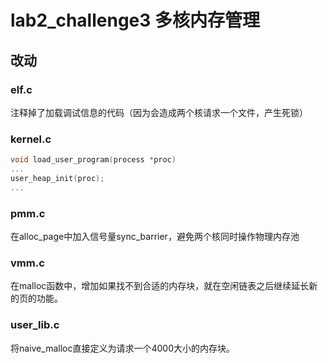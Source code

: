 # lab2_challenge3 多核内存管理

## 改动
### elf.c
注释掉了加载调试信息的代码（因为会造成两个核请求一个文件，产生死锁）
### kernel.c
```c
void load_user_program(process *proc)
...
user_heap_init(proc);
...
```
### pmm.c
在alloc_page中加入信号量sync_barrier，避免两个核同时操作物理内存池

### vmm.c

在malloc函数中，增加如果找不到合适的内存块，就在空闲链表之后继续延长新的页的功能。

### user_lib.c
将naive_malloc直接定义为请求一个4000大小的内存块。
